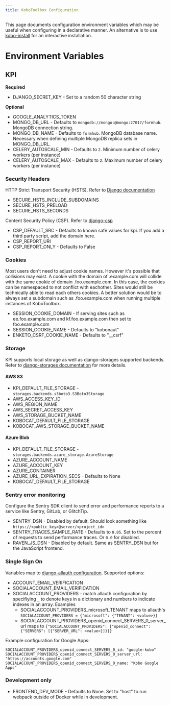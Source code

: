 ```yaml
---
title: KoboToolbox Configuration
---
```


This page documents configuration environment variables which may be useful when configuring in a declarative manner. An alternative is to use [kobo-install](https://github.com/kobotoolbox/kobo-install) for an interactive installation.

# Environment Variables

## KPI

**Required**

- DJANGO_SECRET_KEY - Set to a random 50 character string

**Optional**

- GOOGLE_ANALYTICS_TOKEN
- MONGO_DB_URL - Defaults to `mongodb://mongo:@mongo:27017/formhub`. MongoDB connection string.
- MONGO_DB_NAME - Defaults to `formhub`. MongoDB database name. Necessary when defining multiple MongoDB replica sets in MONGO_DB_URL.
- CELERY_AUTOSCALE_MIN - Defaults to `2`. Minimum number of celery workers (per instance)
- CELERY_AUTOSCALE_MAX - Defaults to `2`. Maximum number of celery workers (per instance)

### Security Headers

HTTP Strict Transport Security (HSTS). Refer to [Django documentation](https://docs.djangoproject.com/en/4.0/ref/settings/#std:setting-SECURE_HSTS_SECONDS)

- SECURE_HSTS_INCLUDE_SUBDOMAINS
- SECURE_HSTS_PRELOAD
- SECURE_HSTS_SECONDS

Content Security Policy (CSP). Refer to [django-csp](https://django-csp.readthedocs.io/en/latest/)

- CSP_DEFAULT_SRC - Defaults to known safe values for kpi. If you add a third party script, add the domain here.
- CSP_REPORT_URI
- CSP_REPORT_ONLY - Defaults to False

### Cookies

Most users don't need to adjust cookie names. However it's possible that collisions may exist. A cookie with the domain of .example.com will collide with the same cookie of domain .foo.example.com. In this case, the cookies can be namespaced to not conflict with eachother. Sites would still be technically able to read each others cookies. A better solution would be to always set a subdomain such as .foo.example.com when running multiple instances of KoboToolbox.

- SESSION_COOKIE_DOMAIN - If serving sites such as ee.foo.example.com and kf.foo.example.com then set to foo.example.com
- SESSION_COOKIE_NAME - Defaults to "kobonaut"
- ENKETO_CSRF_COOKIE_NAME - Defaults to "__csrf"

### Storage

KPI supports local storage as well as django-storages supported backends. Refer to [django-storages documentation](https://django-storages.readthedocs.io/en/latest/) for more details.

#### AWS S3

- KPI_DEFAULT_FILE_STORAGE - `storages.backends.s3boto3.S3Boto3Storage`
- AWS_ACCESS_KEY_ID
- AWS_REGION_NAME
- AWS_SECRET_ACCESS_KEY
- AWS_STORAGE_BUCKET_NAME
- KOBOCAT_DEFAULT_FILE_STORAGE
- KOBOCAT_AWS_STORAGE_BUCKET_NAME

#### Azure Blob

- KPI_DEFAULT_FILE_STORAGE - `storages.backends.azure_storage.AzureStorage`
- AZURE_ACCOUNT_NAME
- AZURE_ACCOUNT_KEY
- AZURE_CONTAINER
- AZURE_URL_EXPIRATION_SECS - Defaults to None
- KOBOCAT_DEFAULT_FILE_STORAGE

### Sentry error monitoring

Configure the Sentry SDK client to send error and performance reports to a service like Sentry, GitLab, or GlitchTip.

- SENTRY_DSN - Disabled by default. Should look something like `https://<public_key>@server/<project_id>`
- SENTRY_TRACES_SAMPLE_RATE - Defaults to `0.05`. Set to the percent of requests to send performance traces. Or `0.0` for disabled.
- RAVEN_JS_DSN - Disabled by default. Same as SENTRY_DSN but for the JavaScript frontend.

### Single Sign On

Variables map to [django-allauth configuration](https://django-allauth.readthedocs.io/en/latest/configuration.html). Supported options:

- ACCOUNT_EMAIL_VERIFICATION
- SOCIALACCOUNT_EMAIL_VERIFICATION
- SOCIALACCOUNT_PROVIDERS - match allauth configuration by specifiying `_` to denote keys in a dictionary and numbers to indicate indexes in an array. Examples
  - SOCIALACCOUNT_PROVIDERS_microsoft_TENANT maps to allauth's `SOCIALACCOUNT_PROVIDERS = {"microsoft": {"TENANT": <value>}}`
  - SOCIALACCOUNT_PROVIDERS_openid_connect_SERVERS_0_server_url maps to `{"SOCIALACCOUNT_PROVIDERS": {"openid_connect": {"SERVERS": [{"SERVER_URL": <value>}]}}}`

Example configuration for Google Apps:

```
SOCIALACCOUNT_PROVIDERS_openid_connect_SERVERS_0_id: "google-kobo"
SOCIALACCOUNT_PROVIDERS_openid_connect_SERVERS_0_server_url: "https://accounts.google.com"
SOCIALACCOUNT_PROVIDERS_openid_connect_SERVERS_0_name: "Kobo Google Apps"
```

### Development only

- FRONTEND_DEV_MODE - Defaults to None. Set to "host" to run webpack outside of Docker while in development.

